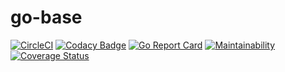 # go-base

[![CircleCI](https://circleci.com/gh/ThomasObenaus/go-base.svg?style=svg)](https://circleci.com/gh/ThomasObenaus/go-base) [![Codacy Badge](https://api.codacy.com/project/badge/Grade/84485e4eb0c14265aec71f308bced623)](https://www.codacy.com/manual/obenaus.thomas/go-base?utm_source=github.com&utm_medium=referral&utm_content=ThomasObenaus/go-base&utm_campaign=Badge_Grade) [![Go Report Card](https://goreportcard.com/badge/github.com/ThomasObenaus/go-base)](https://goreportcard.com/report/github.com/ThomasObenaus/go-base) [![Maintainability](https://api.codeclimate.com/v1/badges/4e14a24db2133ff47863/maintainability)](https://codeclimate.com/github/ThomasObenaus/go-base/maintainability) [![Coverage Status](https://coveralls.io/repos/github/ThomasObenaus/go-base/badge.svg?branch=master)](https://coveralls.io/github/ThomasObenaus/go-base?branch=master)
